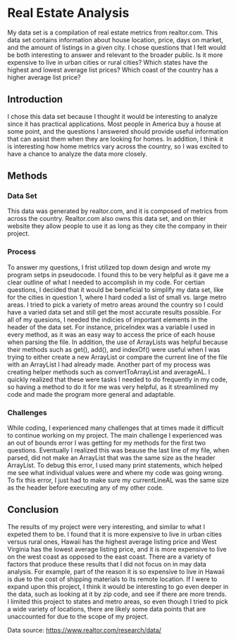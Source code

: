 # Real Estate Analysis 
My data set is a compilation of real estate metrics from realtor.com. This data set contains information about house location, price, days on market, and the amount of listings in a given city. I chose questions that I felt would be both interesting to answer and relevant to the broader public.
Is it more expensive to live in urban cities or rural cities?
Which states have the highest and lowest average list prices?
Which coast of the country has a higher average list price?

## Introduction 
I chose this data set because I thought it would be interesting to analyze since it has practical applications. Most people in America buy a house at some point, and the questions I answered should provide useful information that can assist them when they are looking for homes. In addition, I think it is interesting how home metrics vary across the country, so I was excited to have a chance to analyze the data more closely. 

## Methods

### Data Set
This data was generated by realtor.com, and it is composed of metrics from across the country. Realtor.com also owns this data set, and on thier website they allow people to use it as long as they cite the company in their project. 
### Process
To answer my questions, I frist utilized top down design and wrote my program setps in pseudocode. I found this to be very helpful as it gave me a clear outline of what I needed to accomplish in my code. For certian questions, I decided that it would be beneficial to simplify my data set, like for the cities in question 1, where I hard coded a list of small vs. large metro areas. I tried to pick a variety of metro areas around the country so I could have a varied data set and still get the most accurate results possible. 
    For all of my quesions, I needed the indicies of important elements in the header of the data set. For instance, priceIndex was a variable I used in every method, as it was an easy way to access the price of each house when parsing the file. In addition, the use of ArrayLists was helpful because their methods such as get(), add(), and indexOf() were useful when I was trying to either create a new ArrayList or compare the current line of the file with an ArrayList I had already made. Another part of my process was creating helper methods such as convertToArrayList and averageAL. I quickly realized that these were tasks I needed to do frequently in my code, so having a method to do it for me was very helpful, as it streamlined my code and made the program more general and adaptable. 
### Challenges 
While coding, I experienced many challenges that at times made it difficult to continue working on my project. The main challenge I experienced was an out of bounds error I was getting for my methods for the first two questions. Eventually I realized this was beause the last line of my file, when parsed, did not make an ArrayList that was the same size as the header ArrayList. To debug this error, I used many print statements, which helped me see what individual values were and where my code was going wrong. To fix this error, I just had to make sure my currentLineAL was the same size as the header before executing any of my other code.  

## Conclusion
The results of my project were very interesting, and similar to what I expeted them to be. I found that it is more expensive to live in urban cities versus rural ones, Hawaii has the highest average listing price and West Virginia has the lowest average listing price, and it is more expensive to live on the west coast as opposed to the east coast. There are a variety of factors that produce these results that I did not focus on in may data analysis. For example, part of the reason it is so expensive to live in Hawaii is due to the cost of shipping materials to its remote location. If I were to expand upon this project, I think it would be interesting to go even deeper in the data, such as looking at it by zip code, and see if there are more trends. I limited this project to states and metro areas, so even though I tried to pick a wide variety of locations, there are likely some data points that are unaccounted for due to the scope of my project. 

Data source: https://www.realtor.com/research/data/

